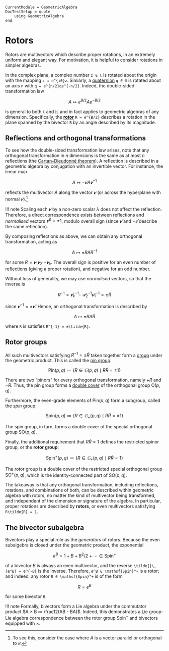 ```@meta
CurrentModule = GeometricAlgebra
DocTestSetup = quote
	using GeometricAlgebra
end
```

# Rotors

Rotors are multivectors which describe proper rotations, in an extremely uniform and elegant way.
For motivation, it is helpful to consider rotations in simpler algebras.

In the complex plane, a complex number ``z ∈ ℂ`` is rotated about the origin with the mapping ``z ↦ e^{iθ}z``.
Simiarly, a [quaternion](https://juliageometry.github.io/Quaternions.jl/) ``q ∈ ℍ`` is rotated about an axis ``n`` with ``q ↦ e^{n/2}qe^{-n/2}``.
Indeed, the double-sided transformation law
```math
A ↦ e^{B/2}Ae^{-B/2}
```
is general to both ``ℂ`` and ``ℍ``, and in fact applies to geometric algebras of any dimension.
Specifically, the [**rotor**](https://en.wikipedia.org/wiki/Rotor_(mathematics)) ``R = e^{B/2}`` describes a rotation in the plane spanned by the bivector ``B`` by an angle described by its magnitude.

## Reflections and orthogonal transformations

To see how the double-sided transformation law arises, note that any orthogonal transformation in $n$ dimensions is the same as at most $n$ reflections (the [Cartan–Dieudonné theorem](https://en.wikipedia.org/wiki/Cartan%E2%80%93Dieudonn%C3%A9_theorem)).
A reflection is described in a geometric algebra by conjugation with an invertible vector.
For instance, the linear map
```math
	A ↦ -𝒗A𝒗^{-1}
```
reflects the multivector $A$ along the vector $𝒗$ (or across the hyperplane with normal $𝒗$).[^1]

[^1]: To see this, consider the case where $A$ is a vector parallel or orthogonal to $𝒗$.

!!! note
	Scaling each $𝒗$ by a non-zero scalar $λ$ does not affect the reflection.
	Therefore, a direct correspondence exists between reflections and _normalised_ vectors $𝒗̂^2 = ±1$, modulo overall sign (since $𝒗̂$ and $-𝒗̂$ describe the same reflection).

By composing reflections as above, we can obtain any orthogonal transformation, acting as
```math
	A ↦ ±RAR^{-1}
```
for some $R = 𝒗_1𝒗_2⋯𝒗_k$.
The overall sign is positive for an even number of reflections (giving a proper rotation), and negative for an odd number.

Without loss of generality, we may use _normalised_ vectors, so that the inverse is
```math
	R^{-1} = 𝒗̂_k^{-1}\cdots 𝒗̂_2^{-1}𝒗̂_1^{-1} = ±\tilde{R}
```
since $𝒗̂^{-1} = ±𝒗̂$.
Hence, an orthogonal transformation is described by
```math
	A ↦ ±RA\tilde{R}
```
where ``R`` is satisfies ``R^{-1} = ±\tilde{R}``.


## Rotor groups

All such multivectors satisfying $R^{-1} = ±\tilde{R}$ taken together form a [group](https://en.wikipedia.org/wiki/Group_(mathematics)) under the geometric product.
This is called the [pin group](https://en.wikipedia.org/wiki/Pin_group):
```math
	\mathsf{Pin}(p, q) ≔ \big\{ R ∈ 𝔾(p, q) \mid R\tilde{R} = ±1 \big\}
```
There are two “pinors” for every orthogonal transformation, namely $+R$ and $-R$.
Thus, the pin group forms a [double cover](https://en.wikipedia.org/wiki/Covering_space) of the orthogonal group $\mathsf{O}(p,q)$.

Furthermore, the even-grade elements of $\mathsf{Pin}(p,q)$ form a subgroup, called the _spin_ group:
```math
	\mathsf{Spin}(p, q) ≔ \big\{ R ∈ 𝔾_+(p, q) \mid R\tilde{R} = ±1 \big\}
```
The spin group, in turn, forms a double cover of the special orthogonal group $\mathsf{SO}(p, q)$.

Finally, the additional requirement that $R\tilde{R} = 1$ defines the restricted spinor group, or the **rotor group**:
```math
	\mathsf{Spin}^+(p, q) ≔ \big\{ R ∈ 𝔾_+(p, q) \mid R\tilde{R} = 1 \big\}
```
The rotor group is a double cover of the restricted special orthogonal group $\mathsf{SO}^+(p, q)$, which is the identity-connected part of $\mathsf{SO}(p, q)$.

The takeaway is that any orthogonal transformation, including reflections, rotations, and combinations of both, can be described within geometric algebra with rotors, no matter the kind of multivector being transformed, and independent of the dimension or signature of the algebra.
In particular, proper rotations are described by **rotors**, or even multivectors satisfying ``R\tilde{R} = 1``.

## The bivector subalgebra

Bivectors play a special role as the _generators_ of rotors.
Because the even subalgebra is closed under the geometric product, the exponential
```math
	e^B = 1 + B + B^2/2 + ⋯ ∈ \mathsf{Spin}^+
```
of a bivector $B$ is always an even multivector, and the reverse ``\tilde{}\,(e^B) = e^{-B}`` is the inverse.
Therefore, ``e^B ∈ \mathsf{Spin}^+`` is a rotor; and indeed, any rotor ``R ∈ \mathsf{Spin}^+`` is of the form
```math
R = e^B
```
for some bivector ``B``.

!!! note
	Formally, bivectors form a Lie algebra under the commutator product $A × B ≔ \frac12(AB - BA)$.
	Indeed, this demonstrates a Lie group–Lie algebra correspondence between the rotor group $\mathsf{Spin}^+$ and bivectors equipped with $×$.

